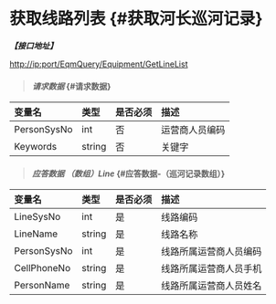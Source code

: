 # 获取线路列表 {#获取河长巡河记录}

_**【接口地址】**_

[http://ip:port/EqmQuery/Equipment/GetLineList](http://ip:port/EqmQuery/Equipment/GetEquipmentList)

> #### _请求数据_ {#请求数据}

| 变量名 | 类型 | 是否必须 | 描述 |
| :--- | :--- | :--- | :--- |
| PersonSysNo | int | 否 | 运营商人员编码 |
| Keywords | string | 否 | 关键字 |

> #### _应答数据 （数组）Line_ {#应答数据-（巡河记录数组）}

| 变量名 | 类型 | 是否必须 | 描述 |
| :--- | :--- | :--- | :--- |
| LineSysNo | int | 是 | 线路编码 |
| LineName | string | 是 | 线路名称 |
| PersonSysNo | int | 是 | 线路所属运营商人员编码 |
| CellPhoneNo | string | 是 | 线路所属运营商人员手机 |
| PersonName | string | 是 | 线路所属运营商人员姓名 |



